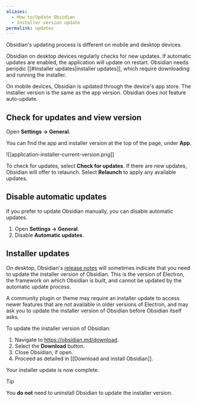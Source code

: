 ```yaml
---
aliases:
  - How to/Update Obsidian
  - Installer version update
permalink: updates
---
```

Obsidian's updating process is different on mobile and desktop devices.

Obsidian on desktop devices regularly checks for new updates. If automatic updates are enabled, the application will update on restart. Obsidian needs periodic [[#Installer updates|installer updates]], which require downloading and running the installer.

On mobile devices, Obsidian is updated through the device's app store. The installer version is the same as the app version. Obsidian does not feature auto-update.

## Check for updates and view version

Open **Settings → General**.

You can find the app and installer version at the top of the page, under **App**.

![[application-installer-current-version.png]]

To check for updates, select **Check for updates**. If there are new updates, Obsidian will offer to relaunch. Select **Relaunch** to apply any available updates.

## Disable automatic updates

If you prefer to update Obsidian manually, you can disable automatic updates.

1. Open **Settings → General**.
2. Disable **Automatic updates**.

## Installer updates

On desktop, Obsidian's [release notes](https://obsidian.md/changelog/) will sometimes indicate that you need to update the installer version of Obsidian. This is the version of Electron, the framework on which Obsidian is built, and cannot be updated by the automatic update process. 

A community plugin or theme may require an installer update to access newer features that are not available in older versions of Electron, and may ask you to update the installer version of Obsidian before Obsidian itself asks.

To update the installer version of Obsidian:

1. Navigate to https://obsidian.md/download.
2. Select the **Download** button.
3. Close Obsidian, if open.
4. Proceed as detailed in [[Download and install Obsidian]].

Your installer update is now complete.

> [!tip] 
> You **do not** need to uninstall Obsidian to update the installer version.